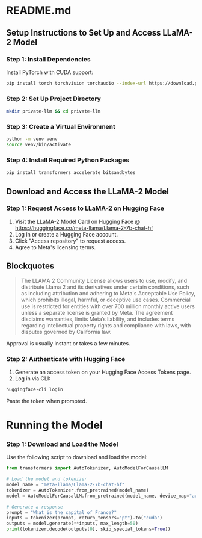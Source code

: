 # README.md

## Setup Instructions to Set Up and Access LLaMA-2 Model

### Step 1: Install Dependencies
Install PyTorch with CUDA support:
```bash
pip install torch torchvision torchaudio --index-url https://download.pytorch.org/whl/cu118
```

### Step 2: Set Up Project Directory

```bash 
mkdir private-llm && cd private-llm
```

### Step 3: Create a Virtual Environment

```bash 
python -m venv venv
source venv/bin/activate
```

### Step 4: Install Required Python Packages

```bash
pip install transformers accelerate bitsandbytes
```


## Download and Access the LLaMA-2 Model

### Step 1: Request Access to LLaMA-2 on Hugging Face

1. Visit the LLaMA-2 Model Card on Hugging Face @ https://huggingface.co/meta-llama/Llama-2-7b-chat-hf
2. Log in or create a Hugging Face account.
3. Click "Access repository" to request access.
4. Agree to Meta's licensing terms.

## Blockquotes
>The LLAMA 2 Community License allows users to use, modify, and distribute Llama 2 and its derivatives under certain conditions, such as including attribution and adhering to Meta's Acceptable Use Policy, which prohibits illegal, harmful, or deceptive use cases. Commercial use is restricted for entities with over 700 million monthly active users unless a separate license is granted by Meta. The agreement disclaims warranties, limits Meta’s liability, and includes terms regarding intellectual property rights and compliance with laws, with disputes governed by California law.

Approval is usually instant or takes a few minutes.



### Step 2: Authenticate with Hugging Face
1. Generate an access token on your Hugging Face Access Tokens page.
2. Log in via CLI:
```bash 
huggingface-cli login
``` 
Paste the token when prompted.

# Running the Model

### Step 1: Download and Load the Model
Use the following script to download and load the model:

```python
from transformers import AutoTokenizer, AutoModelForCausalLM

# Load the model and tokenizer
model_name = "meta-llama/Llama-2-7b-chat-hf"
tokenizer = AutoTokenizer.from_pretrained(model_name)
model = AutoModelForCausalLM.from_pretrained(model_name, device_map="auto", torch_dtype="auto")

# Generate a response
prompt = "What is the capital of France?"
inputs = tokenizer(prompt, return_tensors="pt").to("cuda")
outputs = model.generate(**inputs, max_length=50)
print(tokenizer.decode(outputs[0], skip_special_tokens=True))
```
